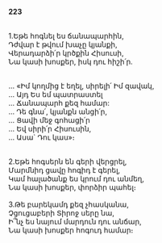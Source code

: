 **223**

\
1.Եթե հոգնել ես ճանապարհին,\
Դժվար է թվում խաչը կյանքի,\
Վերադարձի՛ր կրծքին Հիսուսի,\
Նա կասի խոսքեր, իսկ դու հիշի՛ր.

\
 ... «Իմ կողմից է եղել, սիրելի՛ Իմ զավակ,\
 ... Այդ Ես եմ պատրաստել\
 ... Ճանապարհ քեզ համար:\
 ... Դե գնա՛, կյանքն անցի՛ր,\
 ... Ցավի մեջ գոհացի՛ր\
 ... Եվ սիրի՛ր Հիսուսին,\
 ... Ասա` Դու կաս»։

\
2.Եթե հոգսերն են գերի վերցրել,\
Մարմնիդ ցավը հոգիդ է գերել,\
Կամ հալածանք ես կրում դու անմեղ,\
Նա կասի խոսքեր, փորձիր պահել։\
\
3.Թե բարեկամդ քեզ չհասկանա,\
Չցուցաբերի Տիրոջ սերը նա,\
Ի՞նչ ես նայում մարդուն դու անճար,\
Նա կասի խոսքեր հոգուդ համար։
